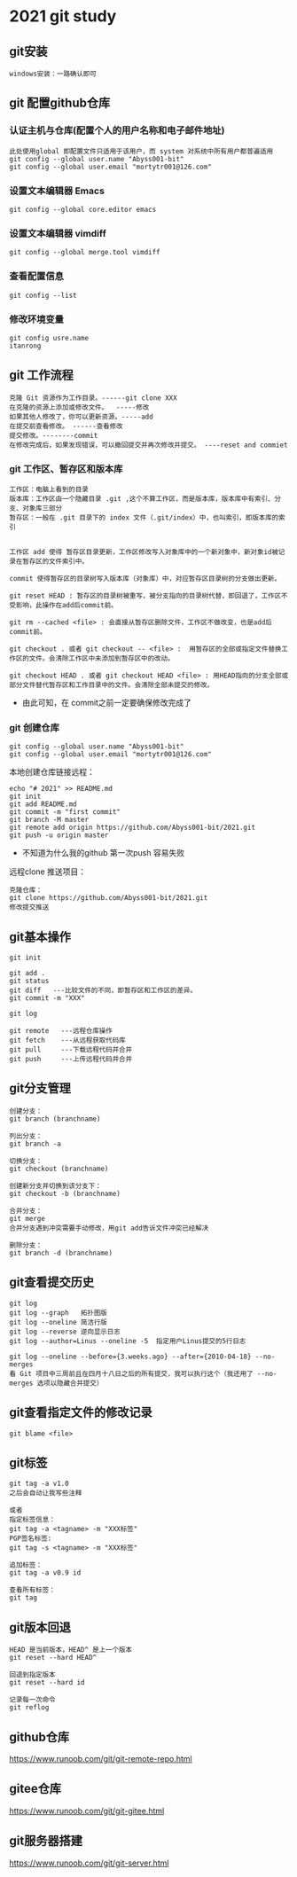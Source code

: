 # 2021 git study

## git安装
    windows安装：一路确认即可

## git 配置github仓库


### 认证主机与仓库(配置个人的用户名称和电子邮件地址)
```
此处使用global 即配置文件只适用于该用户，而 system 对系统中所有用户都普遍适用
git config --global user.name "Abyss001-bit"
git config --global user.email "mortytr001@126.com"
```
### 设置文本编辑器 Emacs
```
git config --global core.editor emacs
```
### 设置文本编辑器 vimdiff
```
git config --global merge.tool vimdiff
```
### 查看配置信息
```
git config --list
```
### 修改环境变量
```
git config usre.name
itanrong
```

## git 工作流程

    克隆 Git 资源作为工作目录。------git clone XXX
    在克隆的资源上添加或修改文件。  -----修改
    如果其他人修改了，你可以更新资源。-----add
    在提交前查看修改。 ------查看修改
    提交修改。--------commit
    在修改完成后，如果发现错误，可以撤回提交并再次修改并提交。 ----reset and commiet

### git 工作区、暂存区和版本库

    工作区：电脑上看到的目录
    版本库：工作区由一个隐藏目录 .git ,这个不算工作区，而是版本库，版本库中有索引、分支、对象库三部分
    暂存区：一般在 .git 目录下的 index 文件（.git/index）中，也叫索引，即版本库的索引


    工作区 add 使得 暂存区目录更新，工作区修改写入对象库中的一个新对象中，新对象id被记录在暂存区的文件索引中。

    commit 使得暂存区的目录树写入版本库（对象库）中，对应暂存区目录树的分支做出更新。

    git reset HEAD : 暂存区的目录树被重写，被分支指向的目录树代替，即回退了，工作区不受影响，此操作在add后commit前。

    git rm --cached <file> : 会直接从暂存区删除文件，工作区不做改变，也是add后commit前。

    git checkout . 或者 git checkout -- <file> :  用暂存区的全部或指定文件替换工作区的文件。会清除工作区中未添加到暂存区中的改动。

    git checkout HEAD . 或者 git checkout HEAD <file> : 用HEAD指向的分支全部或部分文件替代暂存区和工作目录中的文件。会清除全部未提交的修改。

* 由此可知，在 commit之前一定要确保修改完成了 


### git 创建仓库

```
git config --global user.name "Abyss001-bit"
git config --global user.email "mortytr001@126.com"
```

本地创建仓库链接远程：

```
echo "# 2021" >> README.md
git init
git add README.md
git commit -m "first commit"
git branch -M master
git remote add origin https://github.com/Abyss001-bit/2021.git
git push -u origin master
```

* 不知道为什么我的github 第一次push 容易失败


远程clone 推送项目：
```
克隆仓库：
git clone https://github.com/Abyss001-bit/2021.git
修改提交推送
```
## git基本操作
```
git init

git add .
git status
git diff   ---比较文件的不同，即暂存区和工作区的差异。
git commit -m "XXX"

git log

git remote   ---远程仓库操作
git fetch    ---从远程获取代码库
git pull     ---下载远程代码并合并
git push     ---上传远程代码并合并
```

## git分支管理
```
创建分支：
git branch (branchname)

列出分支：
git branch -a

切换分支：
git checkout (branchname)

创建新分支并切换到该分支下：
git checkout -b (branchname)

合并分支：
git merge 
合并分支遇到冲突需要手动修改，用git add告诉文件冲突已经解决

删除分支：
git branch -d (branchname)
```


## git查看提交历史
```
git log
git log --graph   拓扑图版
git log --oneline 简洁行版
git log --reverse 逆向显示日志
git log --author=Linus --oneline -5  指定用户Linus提交的5行日志

git log --oneline --before={3.weeks.ago} --after={2010-04-18} --no-merges 
看 Git 项目中三周前且在四月十八日之后的所有提交，我可以执行这个（我还用了 --no-merges 选项以隐藏合并提交）
```

## git查看指定文件的修改记录
```
git blame <file>
```

## git标签
```
git tag -a v1.0  
之后会自动让我写些注释

或者
指定标签信息：
git tag -a <tagname> -m "XXX标签"
PGP签名标签:
git tag -s <tagname> -m "XXX标签"

追加标签：
git tag -a v0.9 id

查看所有标签：
git tag
```
## git版本回退
```
HEAD 是当前版本，HEAD^ 是上一个版本
git reset --hard HEAD^    

回退到指定版本
git reset --hard id

记录每一次命令
git reflog
```

## github仓库
https://www.runoob.com/git/git-remote-repo.html


## gitee仓库
https://www.runoob.com/git/git-gitee.html

## git服务器搭建
https://www.runoob.com/git/git-server.html
